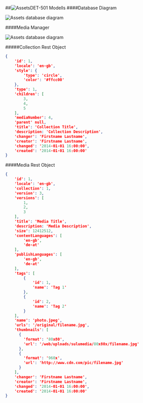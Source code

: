 ##![Assets](https://raw.github.com/massiveart/sulu-docs/master/system-requirements/images/assets.png)DET-501 Modells
####Database Diagram

![Assets database diagram](https://raw.github.com/massiveart/sulu-docs/master/detail-specification/images/db/medias.png)


####Media Manager

![Assets database diagram](https://raw.github.com/massiveart/sulu-docs/master/detail-specification/images/diagrams/MediaManager.png)



#####Collection Rest Object

``` json
{
    'id': 1,
    'locale': 'en-gb',
    'style': {
        'type': 'circle',
        'color': '#ffcc00'
    },
    'type': 1,
    'children': [
        3,
        4,
        5
    ],
    'mediaNumber': 4,
    'parent' null,
    'title': 'Collection Title',
    'description: 'Collection Description',
    'changer': 'Firstname Lastname',
    'creator': 'Firstname Lastname',
    'changed': '2014-01-01 16:00:00',
    'created': '2014-01-01 16:00:00'
}
```


####Media Rest Object

``` json
{
    'id': 1,
    'locale': 'en-gb',
    'collection': 1,
    'version': 3,
    'versions': [
        1,
        2,
        3
    ],
    'title': 'Media Title',
    'description: 'Media Description',
    'size': 12412512,
    'contentLanguages': [
        'en-gb',
        'de-at'
    ],
    'publishLanguages': [
        'en-gb',
        'de-at'
    ],
    'tags': [
        {
            'id': 1,
            'name': 'Tag 1'
        },
        {
            'id': 2,
            'name': 'Tag 2'
        }
    ],
    'name': 'photo.jpeg',
    'urls': '/original/filename.jpg',
    'thumbnails': [
      {
        'format': '80x80',
        'url': '/web/uploads/sulumedia/80x80x/filename.jpg'
      },
      {
        'format': '960x',
        'url': 'http://www.cdn.com/pic/filename.jpg'
      }
    ],
    'changer': 'Firstname Lastname',
    'creator': 'Firstname Lastname',
    'changed': '2014-01-01 16:00:00',
    'created': '2014-01-01 16:00:00'
}
```
